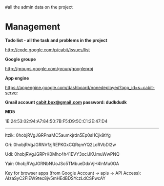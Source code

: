 #all the admin data on the project

# Management #

**Todo list - all the task and problems in the project**

http://code.google.com/p/cabit/issues/list


**Google groupe**

http://groups.google.com/group/googleproj


**App engine**

https://appengine.google.com/dashboard/nonedeployed?app_id=s~cabit-server

**Gmail account
cabit.box@gmail.com
password: dudkdudk**


**MD5**

1E:24:53:02:94:A7:84:50:7B:F5:D9:5C:C1:2E:47:D4





---


Itzik:
0hobjRVgJGRPnaMC5aumkjrdn5Ep0sl1Cjk8tYg

Ori:
0hobjRVgJGRNVfzjREPKGxCQRqmYQ2LoRVbDl2w

Udi:
0hobjRVgJGRPrK0Mhc4h41EVY3ociJKUmuWwPNQ

Yair:
0hobjRVgJGRNbNUoJSo5TMbueDdxVjH4lnMu0OA


Key for browser apps (from Google Account -> apis -> API Access):
AIzaSyC2FIEW9tec8jv5mHEdBDSYczLdCSFwcAY